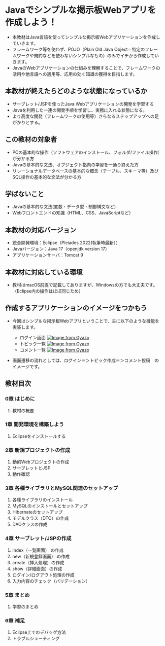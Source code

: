 # Javaでシンプルな掲示板Webアプリを作成しよう！
- 本教材はJava言語を使ってシンプルな掲示板Webアプリケーションを作成していきます。  
- フレームワーク等を使わず、POJO（Plain Old Java Object＝特定のフレームワークや規約などを使わないシンプルなもの）のみでイチから作成していきます。  
- JavaのWebアプリケーションの仕組みを理解することで、フレームワークの活用や他言語への適用等、応用の効く知識の獲得を目指します。  

## 本教材が終えたらどのような状態になっているか
- サーブレット/JSPを使ったJava Webアプリケーションの開発を学習する
- Javaを利用した一連の開発手順を学習し、実務に入れる状態になる。
- より高度な開発（フレームワークの使用等）さらなるステップアップへの足がかりとする。

## この教材の対象者
- PCの基本的な操作（ソフトウェアのインストール、フォルダ/ファイル操作）が分かる方
- Javaの基本的な文法、オブジェクト指向の学習を一通り終えた方
- リレーショナルデータベースの基本的な概念（テーブル、スキーマ等）及びSQL操作の基本的な文法が分かる方

## 学ばないこと
- Javaの基本的な文法(変数・データ型・制御構文など)
- Webフロントエンドの知識（HTML、CSS、JavaScriptなど）

## 本教材の対応バージョン
- 統合開発環境：Eclipse（Pleiades 2022(執筆時最新））
- Javaバージョン：Java 17（openjdk version 17）
- アプリケーションサーバ：Tomcat 9

## 本教材に対応している環境
- 教材はmacOS前提で記載してありますが、Windowsの方でも大丈夫です。（Eclipse内の操作はほぼ同じため）

## 作成するアプリケーションのイメージをつかもう
- 今回はシンプルな掲示板Webアプリということで、主に以下のような機能を実装します。
  - ログイン画面
[![Image from Gyazo](https://i.gyazo.com/949ef8aa223972e0e06a275a0ac6bcf1.png)](https://gyazo.com/949ef8aa223972e0e06a275a0ac6bcf1)
  - トピック一覧
[![Image from Gyazo](https://i.gyazo.com/6e373d7d91c084a2e924bc6b5ae0feb8.png)](https://gyazo.com/6e373d7d91c084a2e924bc6b5ae0feb8)
  - コメント一覧
[![Image from Gyazo](https://i.gyazo.com/af49831da25794027e4416e07994f0dc.png)](https://gyazo.com/af49831da25794027e4416e07994f0dc)

- 画面遷移の流れとしては、ログイン＝＞トピック作成＝＞コメント投稿　のイメージです。

## 教材目次

### 0章 はじめに
1. 教材の概要

### 1章 開発環境を構築しよう
1. Eclipseをインストールする

### 2章 新規プロジェクトの作成
1. 動的Webプロジェクトの作成
2. サーブレットとJSP
3. 動作確認

### 3章 各種ライブラリとMySQL関連のセットアップ
1. 各種ライブラリのインストール
2. MySQLのインストールとセットアップ
3. Hibernateのセットアップ
4. モデルクラス（DTO）の作成
5. DAOクラスの作成

### 4章 サーブレット/JSPの作成
1. index（一覧画面） の作成
2. new（新規登録画面） の作成
3. create（挿入処理）の作成
4. show（詳細画面）の作成
5. ログイン/ログアウト処理の作成
6. 入力内容のチェック（バリデーション）

### 5章 まとめ
1. 学習のまとめ

### 6章 補足
1. Eclipse上でのデバッグ方法
2. トラブルシューティング
